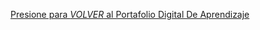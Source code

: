[Presione para *VOLVER* al Portafolio Digital De Aprendizaje](https://github.com/kiaracondoy-bit/Portafolio-Digital-de-Aprendizaje-Teor-a-de-la-Programaci-n/blob/main/index.md#%EF%B8%8F-contenidos)
